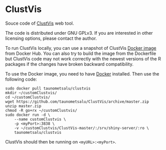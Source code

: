 # ClustVis
Souce code of [ClustVis](http://biit.cs.ut.ee/clustvis/) web tool.

The code is distributed under GNU GPLv3. If you are interested in other licensing options, please contact the author.

To run ClustVis locally, you can use a snapshot of ClustVis [Docker image](https://hub.docker.com/r/taunometsalu/clustvis/) from Docker Hub. You can also try to build the image from the Dockerfile but ClustVis code may not work correctly with the newest versions of the R packages if the changes have broken backward compatibility.

To use the Docker image, you need to have [Docker](https://www.docker.com/) installed. Then use the following code:

```
sudo docker pull taunometsalu/clustvis
mkdir ~/customClustvis/
cd ~/customClustvis/
wget https://github.com/taunometsalu/ClustVis/archive/master.zip
unzip master.zip
chmod -R go+rx ~/customClustvis/
sudo docker run -d \
	--name customClustvis \
	-p <myPort>:3838 \
    -v ~/customClustvis/ClustVis-master/:/srv/shiny-server/:ro \
    taunometsalu/clustvis
```

ClustVis should then be running on ```<myURL>:<myPort>```.
